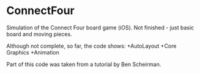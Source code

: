 # ConnectFour
Simulation of the Connect Four board game (iOS). Not finished - just basic board and moving pieces.

Although not complete, so far, the code shows:
+AutoLayout
+Core Graphics
+Animation

Part of this code was taken from a tutorial by Ben Scheirman.
